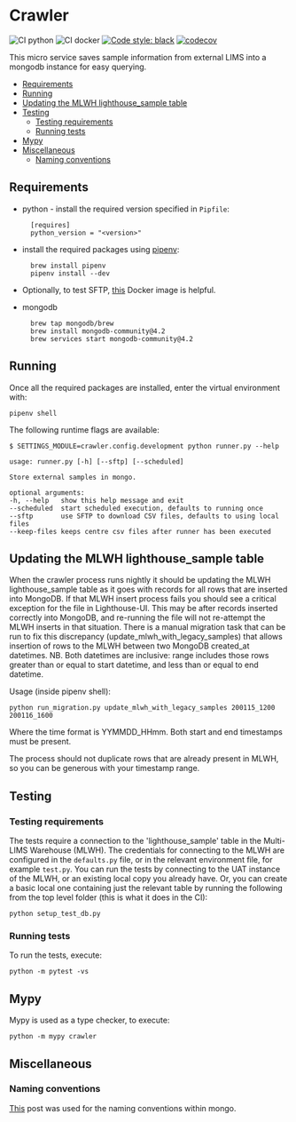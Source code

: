 # Crawler

![CI python](https://github.com/sanger/crawler/workflows/CI%20python/badge.svg?branch=develop)
![CI docker](https://github.com/sanger/crawler/workflows/CI%20docker/badge.svg?branch=develop)
[![Code style: black](https://img.shields.io/badge/code%20style-black-000000.svg)](https://github.com/psf/black)
[![codecov](https://codecov.io/gh/sanger/crawler/branch/develop/graph/badge.svg)](https://codecov.io/gh/sanger/crawler)

This micro service saves sample information from external LIMS into a mongodb instance for easy
querying.

<!-- toc -->

- [Requirements](#requirements)
- [Running](#running)
- [Updating the MLWH lighthouse_sample table](#updating-the-mlwh-lighthouse_sample-table)
- [Testing](#testing)
  - [Testing requirements](#testing-requirements)
  - [Running tests](#running-tests)
- [Mypy](#mypy)
- [Miscellaneous](#miscellaneous)
  - [Naming conventions](#naming-conventions)

<!-- tocstop -->

## Requirements

- python - install the required version specified in `Pipfile`:

        [requires]
        python_version = "<version>"

- install the required packages using [pipenv](https://github.com/pypa/pipenv):

        brew install pipenv
        pipenv install --dev

- Optionally, to test SFTP, [this](https://hub.docker.com/r/atmoz/sftp/) Docker image is helpful.

- mongodb

        brew tap mongodb/brew
        brew install mongodb-community@4.2
        brew services start mongodb-community@4.2

## Running

Once all the required packages are installed, enter the virtual environment with:

    pipenv shell

The following runtime flags are available:

    $ SETTINGS_MODULE=crawler.config.development python runner.py --help

    usage: runner.py [-h] [--sftp] [--scheduled]

    Store external samples in mongo.

    optional arguments:
    -h, --help   show this help message and exit
    --scheduled  start scheduled execution, defaults to running once
    --sftp       use SFTP to download CSV files, defaults to using local files
    --keep-files keeps centre csv files after runner has been executed

## Updating the MLWH lighthouse_sample table

When the crawler process runs nightly it should be updating the MLWH lighthouse_sample table as it goes with records for all rows that are inserted into MongoDB.
If that MLWH insert process fails you should see a critical exception for the file in Lighthouse-UI. This may be after records inserted correctly into MongoDB, and re-running the file will not re-attempt the MLWH inserts in that situation.
There is a manual migration task that can be run to fix this discrepancy (update_mlwh_with_legacy_samples) that allows insertion of rows to the MLWH between two MongoDB created_at datetimes.
NB. Both datetimes are inclusive: range includes those rows greater than or equal to start datetime, and less than or equal to end datetime.

Usage (inside pipenv shell):

    python run_migration.py update_mlwh_with_legacy_samples 200115_1200 200116_1600

Where the time format is YYMMDD_HHmm. Both start and end timestamps must be present.

The process should not duplicate rows that are already present in MLWH, so you can be generous with your timestamp range.

## Testing

### Testing requirements

The tests require a connection to the 'lighthouse_sample' table in the Multi-LIMS Warehouse (MLWH).
The credentials for connecting to the MLWH are configured in the `defaults.py` file, or in the
relevant environment file, for example `test.py`. You can run the tests by connecting to the UAT
instance of the MLWH, or an existing local copy you already have. Or, you can create a basic local
one containing just the relevant table by running the following from the top level folder (this is
what it does in the CI):

    python setup_test_db.py

### Running tests

To run the tests, execute:

    python -m pytest -vs

## Mypy

Mypy is used as a type checker, to execute:

    python -m mypy crawler

## Miscellaneous

### Naming conventions

[This](https://stackoverflow.com/a/45335909) post was used for the naming conventions within mongo.
